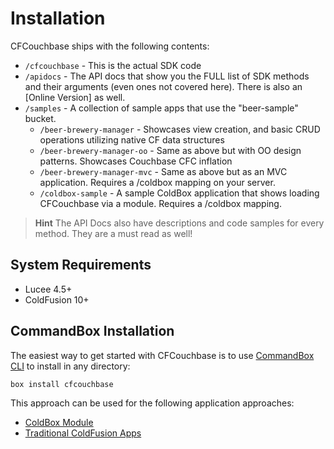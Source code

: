 # Installation

CFCouchbase ships with the following contents:

* `/cfcouchbase` - This is the actual SDK code
* `/apidocs` - The API docs that show you the FULL list of SDK methods and their arguments \(even ones not covered here\). There is also an \[Online Version\] as well.
* `/samples` - A collection of sample apps that use the "beer-sample" bucket.  
  * `/beer-brewery-manager` - Showcases view creation, and basic CRUD operations utilizing native CF data structures
  * `/beer-brewery-manager-oo` - Same as above but with OO design patterns.  Showcases Couchbase CFC inflation
  * `/beer-brewery-manager-mvc` - Same as above but as an MVC application. Requires a /coldbox mapping on your server.
  * `/coldbox-sample` - A sample ColdBox application that shows loading CFCouchbase via a module. Requires a /coldbox mapping. 

> **Hint** The API Docs also have descriptions and code samples for every method. They are a must read as well!

## System Requirements

* Lucee 4.5+
* ColdFusion 10+

## CommandBox Installation

The easiest way to get started with CFCouchbase is to use [CommandBox CLI](https://www.ortussolutions.com/products/commandbox) to install in any directory:

```bash
box install cfcouchbase
```

This approach can be used for the following application approaches:

* [ColdBox Module](coldbox-module.md)
* [Traditional ColdFusion Apps](traditional-apps.md)

